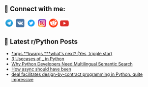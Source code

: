 ## 🔎 Connect with me:
[<img src="https://github.com/bullbesh/bullbesh/blob/main/images/Telegram.png" width="32" height="32" />](https://t.me/bullbesh)
[<img src="https://github.com/bullbesh/bullbesh/blob/main/images/VK.png" width="32" height="32" />](https://vk.com/bullbesh)
[<img src="https://github.com/bullbesh/bullbesh/blob/main/images/Twitter.png" width="32" height="32" />](https://twitter.com/bullbesh1)
[<img src="https://github.com/bullbesh/bullbesh/blob/main/images/Instagram.png" width="32" height="32" />](https://www.instagram.com/bullbesh)
[<img src="https://github.com/bullbesh/bullbesh/blob/main/images/Reddit.png" width="32" height="32" />](https://www.reddit.com/user/bullbesh)
[<img src="https://github.com/bullbesh/bullbesh/blob/main/images/YouTube.png" width="32" height="32" />](https://www.youtube.com/channel/UCtfjRs6uzgq5mfm8S06WTcg)

## 📕 Latest r/Python Posts
<!-- BLOG-POST-LIST:START -->
- [*args **kwargs ***what&#39;s next? &lpar;Yes, tripple star&rpar;](https://www.reddit.com/r/Python/comments/11g9iat/args_kwargs_whats_next_yes_tripple_star/)
- [3 Usecases of _ in Python](https://www.reddit.com/r/Python/comments/11g9299/3_usecases_of_in_python/)
- [Why Python Developers Need Multilingual Semantic Search](https://www.reddit.com/r/Python/comments/11g91nz/why_python_developers_need_multilingual_semantic/)
- [How async should have been](https://www.reddit.com/r/Python/comments/11g40gv/how_async_should_have_been/)
- [deal facilitates design-by-contract programming in Python. quite impressive](https://www.reddit.com/r/Python/comments/11g3hk8/deal_facilitates_designbycontract_programming_in/)
<!-- BLOG-POST-LIST:END -->
